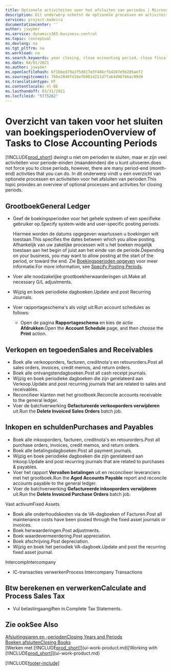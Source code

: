 ```yaml
---
title: Optionele activiteiten voor het afsluiten van periodes | Microsoft Docs
description: Dit onderwerp schetst de optionele processen en activiteiten voor het sluiten van boekingsperioden in Business Central.
services: project-madeira
documentationcenter: ''
author: jswymer
ms.service: dynamics365-business-central
ms.topic: conceptual
ms.devlang: na
ms.tgt_pltfrm: na
ms.workload: na
ms.search.keywords: year closing, close accounting period, close fiscal year, aging, creditor payments, vendor payments
ms.date: 04/01/2021
ms.author: jswymer
ms.openlocfilehash: 6f1bbed79a2f5d817e3f486cfb4207e5b285aef2
ms.sourcegitcommit: 766e2840fd16efb901d211d7fa64d96766ac99d9
ms.translationtype: HT
ms.contentlocale: nl-BE
ms.lasthandoff: 03/31/2021
ms.locfileid: "5775262"
---
```

# <a name="overview-of-tasks-to-close-accounting-periods"></a><span data-ttu-id="732a0-103">Overzicht van taken voor het sluiten van boekingsperioden</span><span class="sxs-lookup"><span data-stu-id="732a0-103">Overview of Tasks to Close Accounting Periods</span></span>
[!INCLUDE[prod_short](includes/prod_short.md)] <span data-ttu-id="732a0-104">dwingt u niet om perioden te sluiten, maar er zijn veel activiteiten voor periode-einden (maandeinden) die u kunt uitvoeren.</span><span class="sxs-lookup"><span data-stu-id="732a0-104">does not force you to close periods, however, there are many period-end (month-end) activities that you can do.</span></span> <span data-ttu-id="732a0-105">In dit onderwerp vindt u een overzicht van optionele processen en activiteiten voor het afsluiten van perioden.</span><span class="sxs-lookup"><span data-stu-id="732a0-105">This topic provides an overview of optional processes and activities for closing periods.</span></span>  

## <a name="general-ledger"></a><span data-ttu-id="732a0-106">Grootboek</span><span class="sxs-lookup"><span data-stu-id="732a0-106">General Ledger</span></span>
* <span data-ttu-id="732a0-107">Geef de boekingsperioden voor het gehele systeem of een specifieke gebruiker op.</span><span class="sxs-lookup"><span data-stu-id="732a0-107">Specify system-wide and user-specific posting periods.</span></span>  

    <span data-ttu-id="732a0-108">Hiermee worden de datums opgegeven waartussen u boekingen wilt toestaan.</span><span class="sxs-lookup"><span data-stu-id="732a0-108">This specifies the dates between which you allow posting.</span></span> <span data-ttu-id="732a0-109">Afhankelijk van uw zakelijke processen wilt u het boeken mogelijk toestaan aan het begin of juist aan het einde van de periode.</span><span class="sxs-lookup"><span data-stu-id="732a0-109">Depending on your business, you may want to allow posting at the start of the period, or toward the end.</span></span> <span data-ttu-id="732a0-110">Zie [Boekingsperioden opgeven](finance-how-specify-posting-periods.md) voor meer informatie.</span><span class="sxs-lookup"><span data-stu-id="732a0-110">For more information, see [Specify Posting Periods](finance-how-specify-posting-periods.md).</span></span>  
* <span data-ttu-id="732a0-111">Voer alle noodzakelijke grootboekherwaarderingen uit.</span><span class="sxs-lookup"><span data-stu-id="732a0-111">Make all necessary G/L adjustments.</span></span>  
* <span data-ttu-id="732a0-112">Wijzig en boek periodieke dagboeken.</span><span class="sxs-lookup"><span data-stu-id="732a0-112">Update and post Recurring Journals.</span></span>  
  <!--* Process Consolidations-->
* <span data-ttu-id="732a0-113">Voer rapportageschema's als volgt uit:</span><span class="sxs-lookup"><span data-stu-id="732a0-113">Run account schedules as follows:</span></span>  
  * <span data-ttu-id="732a0-114">Open de pagina **Rapportageschema** en kies de actie **Afdrukken**.</span><span class="sxs-lookup"><span data-stu-id="732a0-114">Open the **Account Schedule** page, and then choose the **Print** action.</span></span>  

## <a name="sales-and-receivables"></a><span data-ttu-id="732a0-115">Verkopen en tegoeden</span><span class="sxs-lookup"><span data-stu-id="732a0-115">Sales and Receivables</span></span>
* <span data-ttu-id="732a0-116">Boek alle verkooporders, facturen, creditnota's en retourorders.</span><span class="sxs-lookup"><span data-stu-id="732a0-116">Post all sales orders, invoices, credit memos, and return orders.</span></span>  
* <span data-ttu-id="732a0-117">Boek alle ontvangstendagboeken.</span><span class="sxs-lookup"><span data-stu-id="732a0-117">Post all cash receipt journals.</span></span>  
* <span data-ttu-id="732a0-118">Wijzig en boek periodieke dagboeken die zijn gerelateerd aan Verkoop.</span><span class="sxs-lookup"><span data-stu-id="732a0-118">Update and post recurring journals that are related to sales and receivables.</span></span>  
* <span data-ttu-id="732a0-119">Reconcilieer klanten met het grootboek.</span><span class="sxs-lookup"><span data-stu-id="732a0-119">Reconcile accounts receivable to the general ledger.</span></span>  
* <span data-ttu-id="732a0-120">Voer de batchverwerking **Gefactureerde verkooporders verwijderen** uit.</span><span class="sxs-lookup"><span data-stu-id="732a0-120">Run the **Delete Invoiced Sales Orders** batch job.</span></span>  

## <a name="purchases-and-payables"></a><span data-ttu-id="732a0-121">Inkopen en schulden</span><span class="sxs-lookup"><span data-stu-id="732a0-121">Purchases and Payables</span></span>
* <span data-ttu-id="732a0-122">Boek alle inkooporders, facturen, creditnota's en retourorders.</span><span class="sxs-lookup"><span data-stu-id="732a0-122">Post all purchase orders, invoices, credit memos, and return orders.</span></span>  
* <span data-ttu-id="732a0-123">Boek alle betalingsdagboeken.</span><span class="sxs-lookup"><span data-stu-id="732a0-123">Post all payment journals.</span></span>  
* <span data-ttu-id="732a0-124">Wijzig en boek periodieke dagboeken die zijn gerelateerd aan Inkoop.</span><span class="sxs-lookup"><span data-stu-id="732a0-124">Update and post recurring journals that are related to purchases & payables.</span></span>  
* <span data-ttu-id="732a0-125">Voer het rapport **Vervallen betalingen** uit en reconcilieer leveranciers met het grootboek.</span><span class="sxs-lookup"><span data-stu-id="732a0-125">Run the **Aged Accounts Payable** report and reconcile accounts payable to the general ledger.</span></span>  
* <span data-ttu-id="732a0-126">Voer de batchverwerking **Gefactureerde inkooporders verwijderen** uit.</span><span class="sxs-lookup"><span data-stu-id="732a0-126">Run the **Delete Invoiced Purchase Orders** batch job.</span></span>  

<span data-ttu-id="732a0-127">Vast activum</span><span class="sxs-lookup"><span data-stu-id="732a0-127">Fixed Assets</span></span>
* <span data-ttu-id="732a0-128">Boek alle onderhoudskosten via de VA-dagboeken of Facturen.</span><span class="sxs-lookup"><span data-stu-id="732a0-128">Post all maintenance costs have been posted through the fixed asset journals or invoices.</span></span>
* <span data-ttu-id="732a0-129">Boek herwaarderingen.</span><span class="sxs-lookup"><span data-stu-id="732a0-129">Post adjustments.</span></span>
* <span data-ttu-id="732a0-130">Boek waardevermeerdering.</span><span class="sxs-lookup"><span data-stu-id="732a0-130">Post appreciation.</span></span>
* <span data-ttu-id="732a0-131">Boek afschrijving.</span><span class="sxs-lookup"><span data-stu-id="732a0-131">Post depreciation.</span></span>
* <span data-ttu-id="732a0-132">Wijzig en boek het periodiek VA-dagboek.</span><span class="sxs-lookup"><span data-stu-id="732a0-132">Update and post the recurring fixed asset journal.</span></span>

<span data-ttu-id="732a0-133">Intercomp</span><span class="sxs-lookup"><span data-stu-id="732a0-133">Intercompany</span></span>
* <span data-ttu-id="732a0-134">IC-transacties verwerken</span><span class="sxs-lookup"><span data-stu-id="732a0-134">Process Intercompany Transactions</span></span>

## <a name="calculate-and-process-sales-tax"></a><span data-ttu-id="732a0-135">Btw berekenen en verwerken</span><span class="sxs-lookup"><span data-stu-id="732a0-135">Calculate and Process Sales Tax</span></span>
* <span data-ttu-id="732a0-136">Vul belastingaangiften in.</span><span class="sxs-lookup"><span data-stu-id="732a0-136">Complete Tax Statements.</span></span>  

## <a name="see-also"></a><span data-ttu-id="732a0-137">Zie ook</span><span class="sxs-lookup"><span data-stu-id="732a0-137">See Also</span></span>
[<span data-ttu-id="732a0-138">Afsluitingsjaren en -perioden</span><span class="sxs-lookup"><span data-stu-id="732a0-138">Closing Years and Periods</span></span>](year-close-years-periods.md)  
[<span data-ttu-id="732a0-139">Boeken afsluiten</span><span class="sxs-lookup"><span data-stu-id="732a0-139">Closing Books</span></span>](year-close-books.md)  
<span data-ttu-id="732a0-140">[Werken met [!INCLUDE[prod_short](includes/prod_short.md)]](ui-work-product.md)</span><span class="sxs-lookup"><span data-stu-id="732a0-140">[Working with [!INCLUDE[prod_short](includes/prod_short.md)]](ui-work-product.md)</span></span>


[!INCLUDE[footer-include](includes/footer-banner.md)]